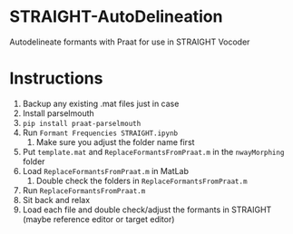 # STRAIGHT-AutoDelineation
Autodelineate formants with Praat for use in STRAIGHT Vocoder

# Instructions

1. Backup any existing .mat files just in case
2. Install parselmouth
  1. `pip install praat-parselmouth`
3. Run `Formant Frequencies STRAIGHT.ipynb`
    1. Make sure you adjust the folder name first
4. Put `template.mat` and `ReplaceFormantsFromPraat.m` in the `nwayMorphing` folder
5. Load `ReplaceFormantsFromPraat.m` in MatLab
    1. Double check the folders in `ReplaceFormantsFromPraat.m`
6. Run  `ReplaceFormantsFromPraat.m`
7. Sit back and relax
8. Load each file and double check/adjust the formants in STRAIGHT (maybe reference editor or target editor)
